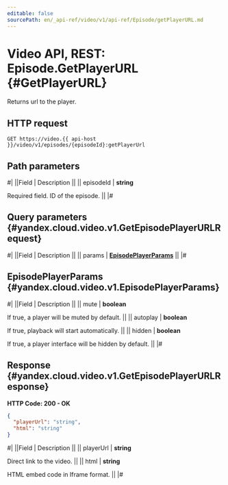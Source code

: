```yaml
---
editable: false
sourcePath: en/_api-ref/video/v1/api-ref/Episode/getPlayerURL.md
---
```


# Video API, REST: Episode.GetPlayerURL {#GetPlayerURL}

Returns url to the player.

## HTTP request

```
GET https://video.{{ api-host }}/video/v1/episodes/{episodeId}:getPlayerUrl
```

## Path parameters

#|
||Field | Description ||
|| episodeId | **string**

Required field. ID of the episode. ||
|#

## Query parameters {#yandex.cloud.video.v1.GetEpisodePlayerURLRequest}

#|
||Field | Description ||
|| params | **[EpisodePlayerParams](#yandex.cloud.video.v1.EpisodePlayerParams)** ||
|#

## EpisodePlayerParams {#yandex.cloud.video.v1.EpisodePlayerParams}

#|
||Field | Description ||
|| mute | **boolean**

If true, a player will be muted by default. ||
|| autoplay | **boolean**

If true, playback will start automatically. ||
|| hidden | **boolean**

If true, a player interface will be hidden by default. ||
|#

## Response {#yandex.cloud.video.v1.GetEpisodePlayerURLResponse}

**HTTP Code: 200 - OK**

```json
{
  "playerUrl": "string",
  "html": "string"
}
```

#|
||Field | Description ||
|| playerUrl | **string**

Direct link to the video. ||
|| html | **string**

HTML embed code in Iframe format. ||
|#